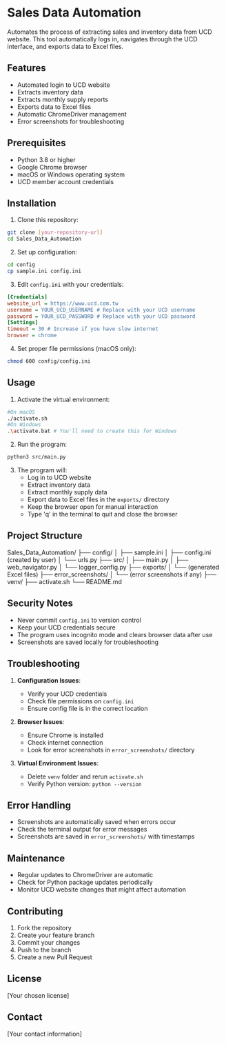 # Sales Data Automation

Automates the process of extracting sales and inventory data from UCD website. This tool automatically logs in, navigates through the UCD interface, and exports data to Excel files.

## Features

- Automated login to UCD website
- Extracts inventory data
- Extracts monthly supply reports
- Exports data to Excel files
- Automatic ChromeDriver management
- Error screenshots for troubleshooting

## Prerequisites

- Python 3.8 or higher
- Google Chrome browser
- macOS or Windows operating system
- UCD member account credentials

## Installation

1. Clone this repository:
```bash
git clone [your-repository-url]
cd Sales_Data_Automation
```

2. Set up configuration:
```bash
cd config
cp sample.ini config.ini
```

3. Edit `config.ini` with your credentials:
```ini
[Credentials]
website_url = https://www.ucd.com.tw
username = YOUR_UCD_USERNAME # Replace with your UCD username
password = YOUR_UCD_PASSWORD # Replace with your UCD password
[Settings]
timeout = 30 # Increase if you have slow internet
browser = chrome
```

4. Set proper file permissions (macOS only):
```bash
chmod 600 config/config.ini
```

## Usage

1. Activate the virtual environment:
```bash
#On macOS
./activate.sh
#On Windows
.\activate.bat # You'll need to create this for Windows 
```

2. Run the program:
```bash
python3 src/main.py
``` 

3. The program will:
   - Log in to UCD website
   - Extract inventory data
   - Extract monthly supply data
   - Export data to Excel files in the `exports/` directory
   - Keep the browser open for manual interaction
   - Type 'q' in the terminal to quit and close the browser

## Project Structure

Sales_Data_Automation/
├── config/
│ ├── sample.ini
│ ├── config.ini (created by user)
│ └── urls.py
├── src/
│ ├── main.py
│ ├── web_navigator.py
│ └── logger_config.py
├── exports/
│ └── (generated Excel files)
├── error_screenshots/
│ └── (error screenshots if any)
├── venv/
├── activate.sh
└── README.md

## Security Notes

- Never commit `config.ini` to version control
- Keep your UCD credentials secure
- The program uses incognito mode and clears browser data after use
- Screenshots are saved locally for troubleshooting

## Troubleshooting

1. **Configuration Issues**:
   - Verify your UCD credentials
   - Check file permissions on `config.ini`
   - Ensure config file is in the correct location

2. **Browser Issues**:
   - Ensure Chrome is installed
   - Check internet connection
   - Look for error screenshots in `error_screenshots/` directory

3. **Virtual Environment Issues**:
   - Delete `venv` folder and rerun `activate.sh`
   - Verify Python version: `python --version`

## Error Handling

- Screenshots are automatically saved when errors occur
- Check the terminal output for error messages
- Screenshots are saved in `error_screenshots/` with timestamps

## Maintenance

- Regular updates to ChromeDriver are automatic
- Check for Python package updates periodically
- Monitor UCD website changes that might affect automation

## Contributing

1. Fork the repository
2. Create your feature branch
3. Commit your changes
4. Push to the branch
5. Create a new Pull Request

## License

[Your chosen license]

## Contact

[Your contact information]